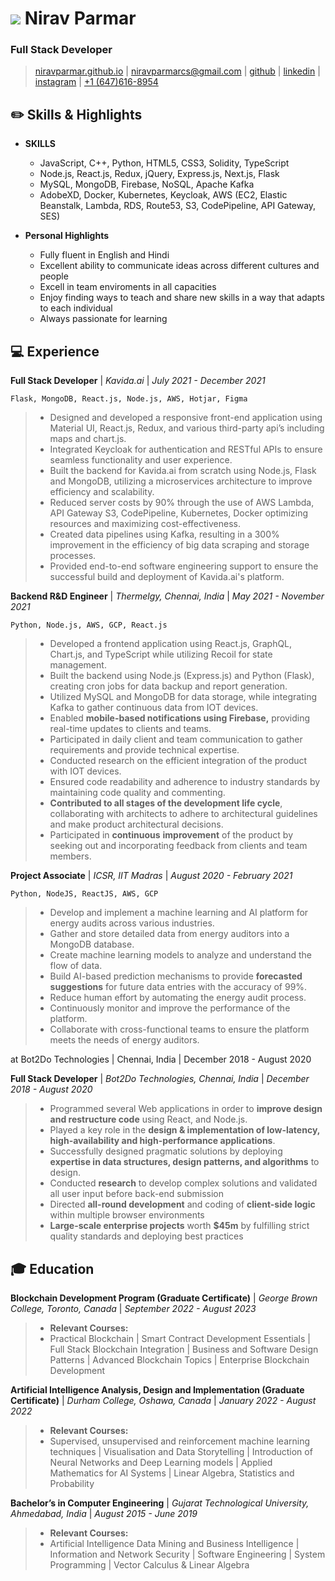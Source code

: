 # ![](#)  Nirav Parmar
### Full Stack Developer
> [niravparmar.github.io](http://niravparmar.github.io) | 
[niravparmarcs@gmail.com](mailto:niravparmarcs@gmail.com) |
[github](https://github.com/niravparmar) |
[linkedin](https://linkedin.com/in/nirav_621) |
[instagram](https://instagram.com/nirav_621) |
[+1 (647)616-8954](tel:+16476168954)

## :pencil2: Skills & Highlights
* __SKILLS__
    * JavaScript, C++, Python, HTML5, CSS3, Solidity, TypeScript 
    * Node.js, React.js, Redux, jQuery, Express.js, Next.js, Flask 
    * MySQL, MongoDB, Firebase, NoSQL, Apache Kafka 
    * AdobeXD, Docker, Kubernetes, Keycloak, AWS (EC2, Elastic Beanstalk, Lambda, RDS, Route53, S3, CodePipeline, API Gateway, SES)

* __Personal Highlights__
  * Fully fluent in English and Hindi
  * Excellent ability to communicate ideas across different cultures and people
  * Excell in team enviroments in all capacities
  * Enjoy finding ways to teach and share new skills in a way that adapts to each individual
  * Always passionate for learning

## :computer: Experience
**Full Stack Developer**
| _Kavida.ai_ | _July 2021 - December 2021_

`Flask, MongoDB, React.js, Node.js, AWS, Hotjar, Figma`
>* Designed and developed a responsive front-end application using Material UI, React.js, Redux, and various third-party api’s including maps and chart.js.
>* Integrated Keycloak for authentication and RESTful APIs to ensure seamless functionality and user experience.
>* Built the backend for Kavida.ai from scratch using Node.js, Flask and MongoDB, utilizing a microservices architecture to improve efficiency and scalability.
>* Reduced server costs by 90% through the use of AWS Lambda, API Gateway S3, CodePipeline, Kubernetes, Docker optimizing resources and maximizing cost-effectiveness.
>* Created data pipelines using Kafka, resulting in a 300% improvement in the efficiency of big data scraping and storage processes.
>* Provided end-to-end software engineering support to ensure the successful build and deployment of Kavida.ai's platform.

**Backend R&D Engineer**
| _Thermelgy, Chennai, India_ | _May 2021 - November 2021_

`Python, Node.js, AWS, GCP, React.js`
>* Developed a frontend application using React.js, GraphQL, Chart.js, and TypeScript while utilizing Recoil for state management.
>* Built the backend using Node.js (Express.js) and Python (Flask), creating cron jobs for data backup and report generation.
>* Utilized MySQL and MongoDB for data storage, while integrating Kafka to gather continuous data from IOT devices.
>* Enabled **mobile-based notifications using Firebase,** providing real-time updates to clients and teams.
>* Participated in daily client and team communication to gather requirements and provide technical expertise.
>* Conducted research on the efficient integration of the product with IOT devices.
>* Ensured code readability and adherence to industry standards by maintaining code quality and commenting.
>* **Contributed to all stages of the development life cycle**, collaborating with architects to adhere to architectural guidelines and make product architectural decisions.
>* Participated in **continuous** **improvement** of the product by seeking out and incorporating feedback from clients and team members.

**Project Associate**
| _ICSR, IIT Madras_ | _August 2020 - February 2021_

`Python, NodeJS, ReactJS, AWS, GCP`
>* Develop and implement a machine learning and AI platform for energy audits across various industries.
>* Gather and store detailed data from energy auditors into a MongoDB database.
>* Create machine learning models to analyze and understand the flow of data.
>* Build AI-based prediction mechanisms to provide **forecasted suggestions** for future data entries with the accuracy of 99%.
>* Reduce human effort by automating the energy audit process.
>* Continuously monitor and improve the performance of the platform.
>* Collaborate with cross-functional teams to ensure the platform meets the needs of energy auditors.

 at Bot2Do Technologies | Chennai, India | December 2018 - August 2020

**Full Stack Developer**
| _Bot2Do Technologies, Chennai, India_ | _December 2018 - August 2020_

>* Programmed several Web applications in order to **improve design and restructure code** using React, and Node.js.
>* Played a key role in the **design & implementation of low-latency, high-availability and high-performance applications**.
>* Successfully designed pragmatic solutions by deploying **expertise in data structures, design patterns, and algorithms** to design.
>* Conducted **research** to develop complex solutions and validated all user input before back-end submission
>* Directed **all-round development** and coding of **client-side logic** within multiple browser environments
>* **Large-scale enterprise projects** worth **$45m** by fulfilling strict quality standards and deploying best practices


## :mortar_board: Education
**Blockchain Development Program (Graduate Certificate)**
| _George Brown College, Toronto, Canada_ | _September 2022 - August 2023_

>* **Relevant Courses:** 
 >* Practical Blockchain | Smart Contract Development Essentials | Full Stack Blockchain Integration | Business and Software Design Patterns | Advanced Blockchain Topics | Enterprise Blockchain Development

**Artificial Intelligence Analysis, Design and Implementation (Graduate Certificate)**
| _Durham College, Oshawa, Canada_ | _January 2022 - August 2022_

>* **Relevant Courses:**
>* Supervised, unsupervised and reinforcement machine learning techniques | Visualisation and Data Storytelling | Introduction of Neural Networks and Deep Learning models | Applied Mathematics for AI Systems | Linear Algebra, Statistics and Probability

**Bachelor’s in Computer Engineering**
| _Gujarat Technological University, Ahmedabad, India_ | _August 2015 - June 2019_

>* **Relevant Courses:**
>* Artificial Intelligence Data Mining and Business Intelligence | Information and Network Security | Software Engineering | System Programming | Vector Calculus & Linear Algebra
